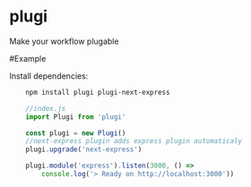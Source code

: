 # plugi
Make your workflow plugable

#Example

Install dependencies:

```bash
	npm install plugi plugi-next-express
```

```jsx
	//index.js
	import Plugi from 'plugi'

	const plugi = new Plugi()
	//next-express plugin adds express plugin automaticaly
	plugi.upgrade('next-express')

	plugi.module('express').listen(3000, () =>
		console.log('> Ready on http://localhost:3000'))
```


